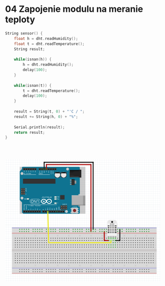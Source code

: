 # 04 Zapojenie modulu na meranie teploty

```C
String sensor() {
    float h = dht.readHumidity();
    float t = dht.readTemperature();
    String result;

    while(isnan(h)) {
        h = dht.readHumidity();
        delay(100);
    }

    while(isnan(t)) {
        t = dht.readTemperature();
        delay(100);
    }

    result = String(t, 0) + "'C / ";
    result += String(h, 0) + "%";

    Serial.println(result);
    return result;
}
```
<br>
<br>

![](04.png)
